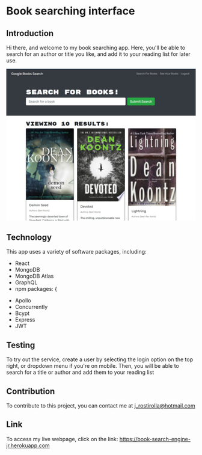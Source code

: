 # Book searching interface

## Introduction
Hi there, and welcome to my book searching app. Here, you'll be able to search for an author or title you like, and add it to your reading list for later use.

![screenshot](https://github.com/jrostirolla/book-search-engine/blob/main/screenshot.jpg?raw=true)


## Technology
This app uses a variety of software packages, including:
* React
* MongoDB
* MongoDB Atlas
* GraphQL
* npm packages:
{
- Apollo
- Concurrently
- Bcypt
- Express
- JWT

## Testing
To try out the service, create a user by selecting the login option on the top right, or dropdown menu if you're on mobile. Then, you will be able to search for a title or author and add them to your reading list

## Contribution
To contribute to this project, you can contact me at j_rostirolla@hotmail.com

## Link
To access my live webpage, click on the link: https://book-search-engine-jr.herokuapp.com
